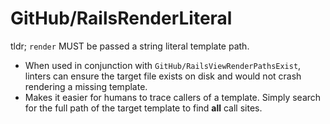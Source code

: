 # GitHub/RailsRenderLiteral

tldr; `render` MUST be passed a string literal template path.

* When used in conjunction with `GitHub/RailsViewRenderPathsExist`, linters can ensure the target file exists on disk and would not crash rendering a missing template.
* Makes it easier for humans to trace callers of a template. Simply search for the full path of the target template to find **all** call sites.
